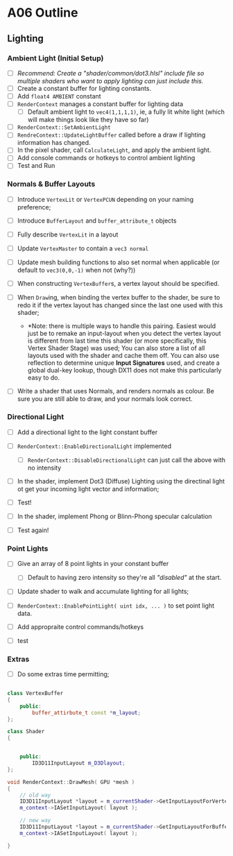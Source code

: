 A06 Outline
======

## Lighting

### Ambient Light (Initial Setup)
- [ ] *Recommend: Create a "shader/common/dot3.hlsl" include file so multiple shaders who want to apply lighting can just include this.*
- [ ] Create a constant buffer for lighting constants.
- [ ] Add `float4 AMBIENT` constant
- [ ] `RenderContext` manages a constant buffer for lighting data
    - [ ] Default ambient light to `vec4(1,1,1,1)`, ie, a fully lit white light (which will make things look like they have so far)
- [ ] `RenderContext::SetAmbientLight`
- [ ] `RendreContext::UpdateLightBuffer` called before a draw if lighting information has changed. 
- [ ] In the pixel shader, call `CalculateLight`, and apply the ambient light.
- [ ] Add console commands or hotkeys to control ambient lighting
- [ ] Test and Run

### Normals & Buffer Layouts
- [ ] Introduce `VertexLit` or `VertexPCUN` depending on your naming preference; 
- [ ] Introduce `BufferLayout` and `buffer_attribute_t` objects
- [ ] Fully describe `VertexLit` in a layout
- [ ] Update `VertexMaster` to contain a `vec3 normal`
- [ ] Update mesh building functions to also set normal when applicable (or default to `vec3(0,0,-1)` when not (why?))
- [ ] When constructing `VertexBuffer`s, a vertex layout should be specified.
- [ ] When `Draw`ing, when binding the vertex buffer to the shader, be sure to redo it if the vertex layout has changed since the last one used with this shader; 
    - *Note: there is multiple ways to handle this pairing.  Easiest would just be to remake an input-layout when you detect the vertex layout is different from last time this shader (or more specifically, this Vertex Shader Stage) was used;  You can also store a list of all layouts used with the shader and cache them off.  You can also use reflection to determine unique **Input Signatures** used, and create a global dual-key lookup, though DX11 does not make this particularly easy to do.  
- [ ] Write a shader that uses Normals, and renders normals as colour.  Be sure you are still able to draw, and your normals look correct. 


### Directional Light
- [ ] Add a directional light to the light constant buffer
- [ ] `RenderContext::EnableDirectionalLight` implemented
    - [ ] `RenderContext::DisableDirectionalLight` can just call the above with no intensity
- [ ] In the shader, implement Dot3 (Diffuse) Lighting using the directinal light ot get your incoming light vector and information; 
- [ ] Test!
- [ ] In the shader, implement Phong or Blinn-Phong specular calculation
- [ ] Test again!


### Point Lights
- [ ] Give an array of 8 point lights in your constant buffer
    - [ ] Default to having zero intensity so they're all *"disabled"* at the start. 
- [ ] Update shader to walk and accumulate lighting for all lights; 
- [ ] `RenderContext::EnablePointLight( uint idx, ... )` to set point light data.
- [ ] Add appropraite control commands/hotkeys
- [ ] test


### Extras
- [ ] Do some extras time permitting; 



```cpp 

class VertexBuffer
{
	public:
		buffer_attirbute_t const *m_layout; 
};

class Shader 
{


	public:
		ID3D11InputLayout m_D3Dlayout; 
};

void RenderContext::DrawMesh( GPU *mesh ) 
{
	// old way
	ID3D11InputLayout *layout = m_currentShader->GetInputLayoutForVertexPCU();
	m_context->IASetInputLayout( layout );

	// new way
	ID3D11InputLayout *layout = m_currentShader->GetInputLayoutForBufferLayout( mesh->GetBufferLayout() ); 
	m_context->IASetInputLayout( layout );

}

```